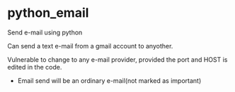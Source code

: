 python_email
============

Send e-mail using python

Can send a text e-mail from a gmail account to anyother. 

Vulnerable to change to any e-mail provider, provided the port and HOST is edited in the code.

* Email send will be an ordinary e-mail(not marked as important)


